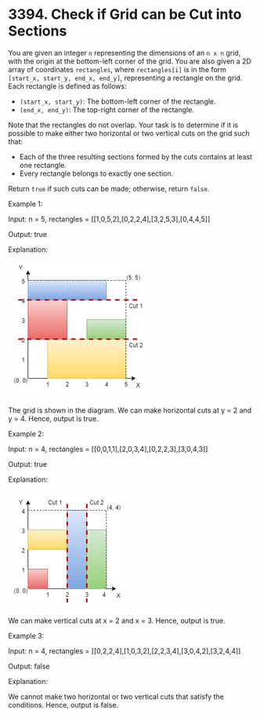 
# 3394. Check if Grid can be Cut into Sections

You are given an integer `n` representing the dimensions of an `n x n` grid, with the origin at the bottom-left corner of the grid. You are also given a 2D array of coordinates `rectangles`, where `rectangles[i]` is in the form `[start_x, start_y, end_x, end_y]`, representing a rectangle on the grid. Each rectangle is defined as follows:

- `(start_x, start_y)`: The bottom-left corner of the rectangle.
- `(end_x, end_y)`: The top-right corner of the rectangle.

Note that the rectangles do not overlap. Your task is to determine if it is possible to make either two horizontal or two vertical cuts on the grid such that:

- Each of the three resulting sections formed by the cuts contains at least one rectangle.
- Every rectangle belongs to exactly one section.

Return `true` if such cuts can be made; otherwise, return `false`.

Example 1:

Input: n = 5, rectangles = [[1,0,5,2],[0,2,2,4],[3,2,5,3],[0,4,4,5]]

Output: true

Explanation:

![ex1](./static/tt1drawio.png)

The grid is shown in the diagram. We can make horizontal cuts at y = 2 and y = 4. Hence, output is true.

Example 2:

Input: n = 4, rectangles = [[0,0,1,1],[2,0,3,4],[0,2,2,3],[3,0,4,3]]

Output: true

Explanation:

![ex2](./static/tc2drawio.png)

We can make vertical cuts at x = 2 and x = 3. Hence, output is true.

Example 3:

Input: n = 4, rectangles = [[0,2,2,4],[1,0,3,2],[2,2,3,4],[3,0,4,2],[3,2,4,4]]

Output: false

Explanation:

We cannot make two horizontal or two vertical cuts that satisfy the conditions. Hence, output is false.
